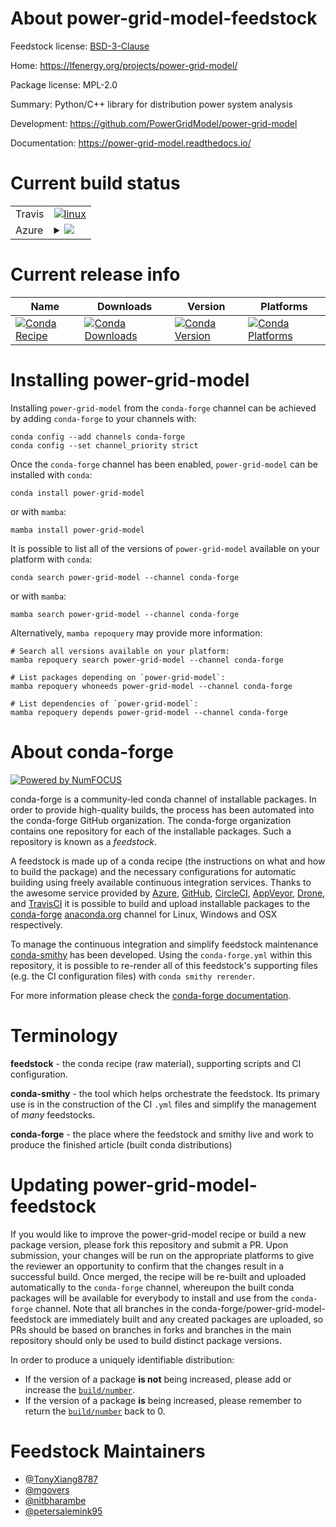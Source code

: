 About power-grid-model-feedstock
================================

Feedstock license: [BSD-3-Clause](https://github.com/conda-forge/power-grid-model-feedstock/blob/main/LICENSE.txt)

Home: https://lfenergy.org/projects/power-grid-model/

Package license: MPL-2.0

Summary: Python/C++ library for distribution power system analysis

Development: https://github.com/PowerGridModel/power-grid-model

Documentation: https://power-grid-model.readthedocs.io/

Current build status
====================


<table><tr>
    <td>Travis</td>
    <td>
      <a href="https://app.travis-ci.com/conda-forge/power-grid-model-feedstock">
        <img alt="linux" src="https://img.shields.io/travis/com/conda-forge/power-grid-model-feedstock/main.svg?label=Linux">
      </a>
    </td>
  </tr>
    
  <tr>
    <td>Azure</td>
    <td>
      <details>
        <summary>
          <a href="https://dev.azure.com/conda-forge/feedstock-builds/_build/latest?definitionId=19459&branchName=main">
            <img src="https://dev.azure.com/conda-forge/feedstock-builds/_apis/build/status/power-grid-model-feedstock?branchName=main">
          </a>
        </summary>
        <table>
          <thead><tr><th>Variant</th><th>Status</th></tr></thead>
          <tbody><tr>
              <td>linux_64_python3.10.____cpythonpython_implcpython</td>
              <td>
                <a href="https://dev.azure.com/conda-forge/feedstock-builds/_build/latest?definitionId=19459&branchName=main">
                  <img src="https://dev.azure.com/conda-forge/feedstock-builds/_apis/build/status/power-grid-model-feedstock?branchName=main&jobName=linux&configuration=linux%20linux_64_python3.10.____cpythonpython_implcpython" alt="variant">
                </a>
              </td>
            </tr><tr>
              <td>linux_64_python3.11.____cpythonpython_implcpython</td>
              <td>
                <a href="https://dev.azure.com/conda-forge/feedstock-builds/_build/latest?definitionId=19459&branchName=main">
                  <img src="https://dev.azure.com/conda-forge/feedstock-builds/_apis/build/status/power-grid-model-feedstock?branchName=main&jobName=linux&configuration=linux%20linux_64_python3.11.____cpythonpython_implcpython" alt="variant">
                </a>
              </td>
            </tr><tr>
              <td>linux_64_python3.12.____cpythonpython_implcpython</td>
              <td>
                <a href="https://dev.azure.com/conda-forge/feedstock-builds/_build/latest?definitionId=19459&branchName=main">
                  <img src="https://dev.azure.com/conda-forge/feedstock-builds/_apis/build/status/power-grid-model-feedstock?branchName=main&jobName=linux&configuration=linux%20linux_64_python3.12.____cpythonpython_implcpython" alt="variant">
                </a>
              </td>
            </tr><tr>
              <td>linux_aarch64_python3.10.____cpythonpython_implcpython</td>
              <td>
                <a href="https://dev.azure.com/conda-forge/feedstock-builds/_build/latest?definitionId=19459&branchName=main">
                  <img src="https://dev.azure.com/conda-forge/feedstock-builds/_apis/build/status/power-grid-model-feedstock?branchName=main&jobName=linux&configuration=linux%20linux_aarch64_python3.10.____cpythonpython_implcpython" alt="variant">
                </a>
              </td>
            </tr><tr>
              <td>linux_aarch64_python3.11.____cpythonpython_implcpython</td>
              <td>
                <a href="https://dev.azure.com/conda-forge/feedstock-builds/_build/latest?definitionId=19459&branchName=main">
                  <img src="https://dev.azure.com/conda-forge/feedstock-builds/_apis/build/status/power-grid-model-feedstock?branchName=main&jobName=linux&configuration=linux%20linux_aarch64_python3.11.____cpythonpython_implcpython" alt="variant">
                </a>
              </td>
            </tr><tr>
              <td>linux_aarch64_python3.12.____cpythonpython_implcpython</td>
              <td>
                <a href="https://dev.azure.com/conda-forge/feedstock-builds/_build/latest?definitionId=19459&branchName=main">
                  <img src="https://dev.azure.com/conda-forge/feedstock-builds/_apis/build/status/power-grid-model-feedstock?branchName=main&jobName=linux&configuration=linux%20linux_aarch64_python3.12.____cpythonpython_implcpython" alt="variant">
                </a>
              </td>
            </tr><tr>
              <td>osx_64_python3.10.____cpythonpython_implcpython</td>
              <td>
                <a href="https://dev.azure.com/conda-forge/feedstock-builds/_build/latest?definitionId=19459&branchName=main">
                  <img src="https://dev.azure.com/conda-forge/feedstock-builds/_apis/build/status/power-grid-model-feedstock?branchName=main&jobName=osx&configuration=osx%20osx_64_python3.10.____cpythonpython_implcpython" alt="variant">
                </a>
              </td>
            </tr><tr>
              <td>osx_64_python3.11.____cpythonpython_implcpython</td>
              <td>
                <a href="https://dev.azure.com/conda-forge/feedstock-builds/_build/latest?definitionId=19459&branchName=main">
                  <img src="https://dev.azure.com/conda-forge/feedstock-builds/_apis/build/status/power-grid-model-feedstock?branchName=main&jobName=osx&configuration=osx%20osx_64_python3.11.____cpythonpython_implcpython" alt="variant">
                </a>
              </td>
            </tr><tr>
              <td>osx_64_python3.12.____cpythonpython_implcpython</td>
              <td>
                <a href="https://dev.azure.com/conda-forge/feedstock-builds/_build/latest?definitionId=19459&branchName=main">
                  <img src="https://dev.azure.com/conda-forge/feedstock-builds/_apis/build/status/power-grid-model-feedstock?branchName=main&jobName=osx&configuration=osx%20osx_64_python3.12.____cpythonpython_implcpython" alt="variant">
                </a>
              </td>
            </tr><tr>
              <td>osx_arm64_python3.10.____cpython</td>
              <td>
                <a href="https://dev.azure.com/conda-forge/feedstock-builds/_build/latest?definitionId=19459&branchName=main">
                  <img src="https://dev.azure.com/conda-forge/feedstock-builds/_apis/build/status/power-grid-model-feedstock?branchName=main&jobName=osx&configuration=osx%20osx_arm64_python3.10.____cpython" alt="variant">
                </a>
              </td>
            </tr><tr>
              <td>osx_arm64_python3.11.____cpython</td>
              <td>
                <a href="https://dev.azure.com/conda-forge/feedstock-builds/_build/latest?definitionId=19459&branchName=main">
                  <img src="https://dev.azure.com/conda-forge/feedstock-builds/_apis/build/status/power-grid-model-feedstock?branchName=main&jobName=osx&configuration=osx%20osx_arm64_python3.11.____cpython" alt="variant">
                </a>
              </td>
            </tr><tr>
              <td>osx_arm64_python3.12.____cpython</td>
              <td>
                <a href="https://dev.azure.com/conda-forge/feedstock-builds/_build/latest?definitionId=19459&branchName=main">
                  <img src="https://dev.azure.com/conda-forge/feedstock-builds/_apis/build/status/power-grid-model-feedstock?branchName=main&jobName=osx&configuration=osx%20osx_arm64_python3.12.____cpython" alt="variant">
                </a>
              </td>
            </tr><tr>
              <td>win_64_python3.10.____cpythonpython_implcpython</td>
              <td>
                <a href="https://dev.azure.com/conda-forge/feedstock-builds/_build/latest?definitionId=19459&branchName=main">
                  <img src="https://dev.azure.com/conda-forge/feedstock-builds/_apis/build/status/power-grid-model-feedstock?branchName=main&jobName=win&configuration=win%20win_64_python3.10.____cpythonpython_implcpython" alt="variant">
                </a>
              </td>
            </tr><tr>
              <td>win_64_python3.11.____cpythonpython_implcpython</td>
              <td>
                <a href="https://dev.azure.com/conda-forge/feedstock-builds/_build/latest?definitionId=19459&branchName=main">
                  <img src="https://dev.azure.com/conda-forge/feedstock-builds/_apis/build/status/power-grid-model-feedstock?branchName=main&jobName=win&configuration=win%20win_64_python3.11.____cpythonpython_implcpython" alt="variant">
                </a>
              </td>
            </tr><tr>
              <td>win_64_python3.12.____cpythonpython_implcpython</td>
              <td>
                <a href="https://dev.azure.com/conda-forge/feedstock-builds/_build/latest?definitionId=19459&branchName=main">
                  <img src="https://dev.azure.com/conda-forge/feedstock-builds/_apis/build/status/power-grid-model-feedstock?branchName=main&jobName=win&configuration=win%20win_64_python3.12.____cpythonpython_implcpython" alt="variant">
                </a>
              </td>
            </tr>
          </tbody>
        </table>
      </details>
    </td>
  </tr>
</table>

Current release info
====================

| Name | Downloads | Version | Platforms |
| --- | --- | --- | --- |
| [![Conda Recipe](https://img.shields.io/badge/recipe-power--grid--model-green.svg)](https://anaconda.org/conda-forge/power-grid-model) | [![Conda Downloads](https://img.shields.io/conda/dn/conda-forge/power-grid-model.svg)](https://anaconda.org/conda-forge/power-grid-model) | [![Conda Version](https://img.shields.io/conda/vn/conda-forge/power-grid-model.svg)](https://anaconda.org/conda-forge/power-grid-model) | [![Conda Platforms](https://img.shields.io/conda/pn/conda-forge/power-grid-model.svg)](https://anaconda.org/conda-forge/power-grid-model) |

Installing power-grid-model
===========================

Installing `power-grid-model` from the `conda-forge` channel can be achieved by adding `conda-forge` to your channels with:

```
conda config --add channels conda-forge
conda config --set channel_priority strict
```

Once the `conda-forge` channel has been enabled, `power-grid-model` can be installed with `conda`:

```
conda install power-grid-model
```

or with `mamba`:

```
mamba install power-grid-model
```

It is possible to list all of the versions of `power-grid-model` available on your platform with `conda`:

```
conda search power-grid-model --channel conda-forge
```

or with `mamba`:

```
mamba search power-grid-model --channel conda-forge
```

Alternatively, `mamba repoquery` may provide more information:

```
# Search all versions available on your platform:
mamba repoquery search power-grid-model --channel conda-forge

# List packages depending on `power-grid-model`:
mamba repoquery whoneeds power-grid-model --channel conda-forge

# List dependencies of `power-grid-model`:
mamba repoquery depends power-grid-model --channel conda-forge
```


About conda-forge
=================

[![Powered by
NumFOCUS](https://img.shields.io/badge/powered%20by-NumFOCUS-orange.svg?style=flat&colorA=E1523D&colorB=007D8A)](https://numfocus.org)

conda-forge is a community-led conda channel of installable packages.
In order to provide high-quality builds, the process has been automated into the
conda-forge GitHub organization. The conda-forge organization contains one repository
for each of the installable packages. Such a repository is known as a *feedstock*.

A feedstock is made up of a conda recipe (the instructions on what and how to build
the package) and the necessary configurations for automatic building using freely
available continuous integration services. Thanks to the awesome service provided by
[Azure](https://azure.microsoft.com/en-us/services/devops/), [GitHub](https://github.com/),
[CircleCI](https://circleci.com/), [AppVeyor](https://www.appveyor.com/),
[Drone](https://cloud.drone.io/welcome), and [TravisCI](https://travis-ci.com/)
it is possible to build and upload installable packages to the
[conda-forge](https://anaconda.org/conda-forge) [anaconda.org](https://anaconda.org/)
channel for Linux, Windows and OSX respectively.

To manage the continuous integration and simplify feedstock maintenance
[conda-smithy](https://github.com/conda-forge/conda-smithy) has been developed.
Using the ``conda-forge.yml`` within this repository, it is possible to re-render all of
this feedstock's supporting files (e.g. the CI configuration files) with ``conda smithy rerender``.

For more information please check the [conda-forge documentation](https://conda-forge.org/docs/).

Terminology
===========

**feedstock** - the conda recipe (raw material), supporting scripts and CI configuration.

**conda-smithy** - the tool which helps orchestrate the feedstock.
                   Its primary use is in the construction of the CI ``.yml`` files
                   and simplify the management of *many* feedstocks.

**conda-forge** - the place where the feedstock and smithy live and work to
                  produce the finished article (built conda distributions)


Updating power-grid-model-feedstock
===================================

If you would like to improve the power-grid-model recipe or build a new
package version, please fork this repository and submit a PR. Upon submission,
your changes will be run on the appropriate platforms to give the reviewer an
opportunity to confirm that the changes result in a successful build. Once
merged, the recipe will be re-built and uploaded automatically to the
`conda-forge` channel, whereupon the built conda packages will be available for
everybody to install and use from the `conda-forge` channel.
Note that all branches in the conda-forge/power-grid-model-feedstock are
immediately built and any created packages are uploaded, so PRs should be based
on branches in forks and branches in the main repository should only be used to
build distinct package versions.

In order to produce a uniquely identifiable distribution:
 * If the version of a package **is not** being increased, please add or increase
   the [``build/number``](https://docs.conda.io/projects/conda-build/en/latest/resources/define-metadata.html#build-number-and-string).
 * If the version of a package **is** being increased, please remember to return
   the [``build/number``](https://docs.conda.io/projects/conda-build/en/latest/resources/define-metadata.html#build-number-and-string)
   back to 0.

Feedstock Maintainers
=====================

* [@TonyXiang8787](https://github.com/TonyXiang8787/)
* [@mgovers](https://github.com/mgovers/)
* [@nitbharambe](https://github.com/nitbharambe/)
* [@petersalemink95](https://github.com/petersalemink95/)

